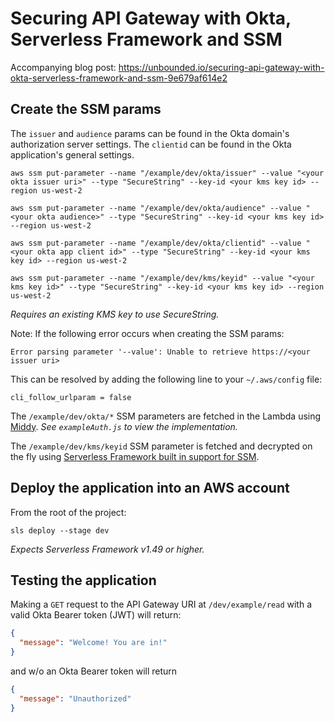 # Securing API Gateway with Okta, Serverless Framework and SSM

Accompanying blog post:
https://unbounded.io/securing-api-gateway-with-okta-serverless-framework-and-ssm-9e679af614e2

## Create the SSM params

The `issuer` and `audience` params can be found in the Okta domain's authorization server settings. The `clientid` can be found in the Okta application's general settings.

```shell
aws ssm put-parameter --name "/example/dev/okta/issuer" --value "<your okta issuer uri>" --type "SecureString" --key-id <your kms key id> --region us-west-2

aws ssm put-parameter --name "/example/dev/okta/audience" --value "<your okta audience>" --type "SecureString" --key-id <your kms key id> --region us-west-2

aws ssm put-parameter --name "/example/dev/okta/clientid" --value "<your okta app client id>" --type "SecureString" --key-id <your kms key id> --region us-west-2

aws ssm put-parameter --name "/example/dev/kms/keyid" --value "<your kms key id>" --type "SecureString" --key-id <your kms key id> --region us-west-2
```

_Requires an existing KMS key to use SecureString._

Note: If the following error occurs when creating the SSM params:

```shell
Error parsing parameter '--value': Unable to retrieve https://<your issuer uri>
```

This can be resolved by adding the following line to your `~/.aws/config` file:

```shell
cli_follow_urlparam = false
```

The `/example/dev/okta/*` SSM parameters are fetched in the Lambda using [Middy](https://github.com/middyjs/middy). _See `exampleAuth.js` to view the implementation._

The `/example/dev/kms/keyid` SSM parameter is fetched and decrypted on the fly using [Serverless Framework built in support for SSM](https://serverless.com/framework/docs/providers/aws/guide/variables#reference-variables-using-the-ssm-parameter-store).

## Deploy the application into an AWS account

From the root of the project:

```shell
sls deploy --stage dev
```

_Expects Serverless Framework v1.49 or higher._

## Testing the application

Making a `GET` request to the API Gateway URI at `/dev/example/read` with a valid Okta Bearer token (JWT) will return:

```json
{
  "message": "Welcome! You are in!"
}
```

and w/o an Okta Bearer token will return

```json
{
  "message": "Unauthorized"
}
```
